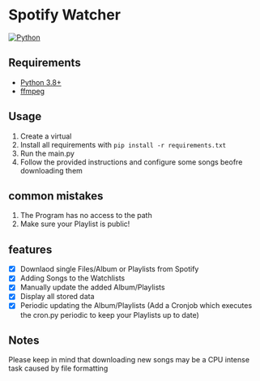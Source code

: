 # Spotify Watcher
[![Python][Python]][Python-url] 

## Requirements
- [Python 3.8+](https://www.python.org/downloads/)
- [ffmpeg](https://ffmpeg.org/download.html)

## Usage
1. Create a virtual 
2. Install all requirements with 
`pip install -r requirements.txt`
3. Run the main.py
4. Follow the provided instructions and configure some songs beofre downloading them

## common mistakes
1. The Program has no access to the path
2. Make sure your Playlist is public!

## features
- [x] Downlaod single Files/Album or Playlists from Spotify
- [x] Adding Songs to the Watchlists
- [x] Manually update the added Album/Playlists
- [x] Display all stored data
- [x] Periodic updating the Album/Playlists (Add a Cronjob which executes the cron.py periodic to keep your Playlists up to date)

## Notes
Please keep in mind that downloading new songs may be a CPU intense task caused by file formatting


[Python]: https://img.shields.io/badge/Language-Python-green
[Python-url]: https://www.python.org/